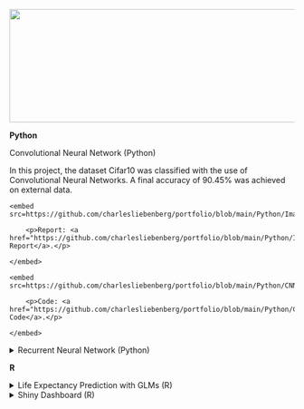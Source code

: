 <p align="center">

  <img width="600" height="200" src="https://github.com/MuizM/MuizM/blob/main/MUIZ%20MURAD%20(1).png">

</p>

 


**Python**


 

<summary>Convolutional Neural Network (Python)</summary>

In this project, the dataset Cifar10 was classified with the use of Convolutional Neural Networks. A final accuracy of 90.45% was achieved on external data.

<object data="https://github.com/charlesliebenberg/portfolio/blob/main/Python/Image%20Classification%20with%20CNNs.pdf" type="application/pdf" width="700px" height="700px">

    <embed src=https://github.com/charlesliebenberg/portfolio/blob/main/Python/Image%20Classification%20with%20CNNs.pdf">

        <p>Report: <a href="https://github.com/charlesliebenberg/portfolio/blob/main/Python/Image%20Classification%20with%20CNNs.pdf">View Report</a>.</p>

    </embed>

</object>

 

<object data="https://github.com/charlesliebenberg/portfolio/blob/main/Python/CNNImageClassification.ipynb" type="application/ipynb" width="700px" height="700px">

    <embed src=https://github.com/charlesliebenberg/portfolio/blob/main/Python/CNNImageClassification.ipynb">

        <p>Code: <a href="https://github.com/charlesliebenberg/portfolio/blob/main/Python/CNNImageClassification.ipynb">View Code</a>.</p>

    </embed>

</object>

</details>

 

<details>

<summary>Recurrent Neural Network (Python)</summary>

In this project, Long Short-term Memory models were used to predict stock prices. The final model used an ensemble learning approach combining the use of a 1D Convolutional Network and a Long Short Term Model with Keras's functional API.
 

<object data="https://github.com/charlesliebenberg/portfolio/blob/main/Python/Recurrent%20Neural%20Networks%20in%20Stock%20Price%20Prediction.pdf" type="application/pdf" width="700px" height="700px">

    <embed src=https://github.com/charlesliebenberg/portfolio/blob/main/Python/Recurrent%20Neural%20Networks%20in%20Stock%20Price%20Prediction.pdf">

        <p>Report: <a href="https://github.com/charlesliebenberg/portfolio/blob/main/Python/Recurrent%20Neural%20Networks%20in%20Stock%20Price%20Prediction.pdf">View Report</a>.</p>

    </embed>

</object>

 

<object data="https://github.com/charlesliebenberg/portfolio/blob/main/Python/RNNStockPricePrediction.ipynb" type="application/ipynb" width="700px" height="700px">

    <embed src=https://github.com/charlesliebenberg/portfolio/blob/main/Python/RNNStockPricePrediction.ipynb">

        <p>Code: <a href="https://github.com/charlesliebenberg/portfolio/blob/main/Python/RNNStockPricePrediction.ipynb">View Code</a>.</p>

    </embed>

</object>

</details>

 

 

 

**R**


 

<details>

<summary>Life Expectancy Prediction with GLMs (R)</summary>

In this project roughly 170 countries and their associated medical, educational and economic statistics are used to predict life expectancy. R was used to model, with a focus on generalised linear models.

 

<object data="https://github.com/charlesliebenberg/portfolio/blob/main/R/GLMLifeExpectancy.Rmd" type="application/rmd" width="700px" height="700px">

    <embed src=https://github.com/charlesliebenberg/portfolio/blob/main/R/GLMLifeExpectancy.Rmd">

        <p>Report: <a href="https://github.com/charlesliebenberg/portfolio/blob/main/R/GLMLifeExpectancy.Rmd">View Code</a>.</p>

    </embed>

</object>

                                                                                                

<object data="https://github.com/charlesliebenberg/portfolio/blob/main/R/LifeExpectancyReport.pdf" type="application/pdf" width="700px" height="700px">

    <embed src=https://github.com/charlesliebenberg/portfolio/blob/main/R/LifeExpectancyReport.pdf">

        <p>Code: <a href="https://github.com/charlesliebenberg/portfolio/blob/main/R/LifeExpectancyReport.pdf">View Report</a>.</p>

    </embed>

</object>

</details>

 

 

<details>

<summary>Shiny Dashboard (R)</summary>

Essentially this will be a dashboard which is built using Shiny. For the tree, logistic regression and KNN models, the app will build the models and for each model, it will show visualizations of the model and its fitness for purpose. The app would then allow a salesperson to input the specific details of the customer they are talking to, and receive a prediction from each of the underlying models. Based on this prediction, the salesperson could make targeted offers to the customer.

 

<object data="https://charlesliebenberg.shinyapps.io/DataScience" type="application/website" width="700px" height="700px">

    <embed src="https://charlesliebenberg.shinyapps.io/DataScience/">

        <p>Dashboard: <a href="https://charlesliebenberg.shinyapps.io/DataScience/">View Dashboard</a>.</p>

    </embed>

</object>

</details>

 










